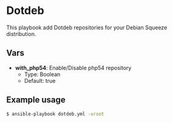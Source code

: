 Dotdeb
======

This playbook add Dotdeb repositories for your Debian Squeeze distribution.

## Vars

* **with_php54**: Enable/Disable php54 repository
  * Type: Boolean
  * Default: true

## Example usage

``` bash
$ ansible-playbook dotdeb.yml -uroot
```
